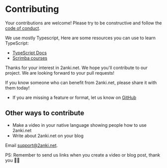 # Contributing

Your contributions are welcome! Please try to be constructive and follow the [code of conduct](./CODE_OF_CONDUCT.md).

We use mostly Typescript, Here are some resources you can use to learn TypeScript:

- [TypeScript Docs](https://www.typescriptlang.org/)
- [Scrimba courses](https://scrimba.com/)

Thanks for your interest in 2anki.net. We hope you'll contribute to our project. We are looking forward to your pull
requests!

If you know someone who can benefit from 2anki.net, please share it with them today!

- If you are missing a feature or format, let us know on [GitHub](https://github.com/2anki/2anki.net/issues)

## Other ways to contribute

- Make a video in your native language showing people how to use 2anki.net
- Write about 2anki.net on your blog

Email [support@2anki.net](mailto:support@2anki.net).

PS: Remember to send us links when you create a video or blog post, thank you 🙏🏾
